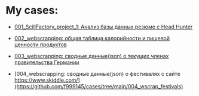 # My cases:

* [001_ScillFactory_project_1: Анализ базы данных резюме c Head Hunter](https://github.com/f999145/cases/tree/main/001_sf_project_01)

* [002_webscrapping: общая таблица калорийности и пищевой ценности продуктов](https://github.com/f999145/cases/tree/main/002_wscrap_health-diet)

* [003_webscrapping: сводные данные(json) о текущих членах правительства Германии](https://github.com/f999145/cases/tree/main/003_wscrap_bundestag.de)

* [004_webscrapping: сводные данные(json) о фестивалях с сайте https://www.skiddle.com/](https://github.com/f999145/cases/tree/main/004_wscrap_festivals)